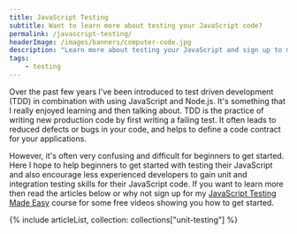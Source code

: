 ```yaml
---
title: JavaScript Testing
subtitle: Want to learn more about testing your JavaScript code?
permalink: /javascript-testing/
headerImage: /images/banners/computer-code.jpg
description: "Learn more about testing your JavaScript and sign up to my course"
tags:
    - testing
---
```


Over the past few years I've been introduced to test driven development (TDD) in combination with using JavaScript and Node.js. It's something that I really enjoyed learning and then talking about. TDD is the practice of writing new production code by first writing a failing test. It often leads to reduced defects or bugs in your code, and helps to define a code contract for your applications.

However, it's often very confusing and difficult for beginners to get started. Here I hope to help beginners to get started with testing their JavaScript and also encourage less experienced developers to gain unit and integration testing skills for their JavaScript code. If you want to learn more then read the articles below or why not sign up for my [JavaScript Testing Made Easy]({{site.url}}/javascript-testing-beginners-course/?signup=testing-page) course for some free videos showing you how to get started.

{% include articleList, collection: collections["unit-testing"] %}